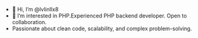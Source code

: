 - 👋 Hi, I’m @lvlinllx8
- 👀 I’m interested in PHP.Experienced PHP backend developer. Open to collaboration.
- Passionate about clean code, scalability, and complex problem-solving.
